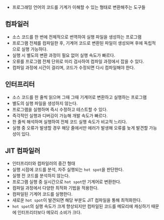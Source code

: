 - 프로그래밍 언어의 코드를 기계가 이해할 수 있는 형태로 변환해주는 도구들

## 컴파일러

- 소스 코드를 한 번에 전체적으로 번역하여 실행 파일을 생성하는 프로그램
- 프로그램 전체를 컴파일한 후, 기계어 코드로 변환된 파일이 생성되며 후에 독립적으로 실행 가능하다.
- 실행 시 별도의 변환 과정이 필요 없어 실행 속도가 빠르다.
- 오류를 프로그램 전체 단위로 미리 검사하여 컴파일 과정에서 잡을 수 있다.
- 컴파일 과정에 시간이 걸리며, 코드가 수정되면 다시 컴파일해야 한다.

## 인터프리터

- 소스 코드를 한 줄씩 읽으며 그때 그때 기계어로 변환하고 실행하는 프로그램
- 별도의 실행 파일을 생성하지 않는다.
- 프로그램을 실행하며 즉시 수정하고 테스트할 수 있다.
- 즉각적인 실행과 디버깅이 가능해 개발 속도가 빠르다.
- 한 줄씩 해석하며 실행하여 전체 코드 실행 속도가 비교적 느리다.
- 실행 중 오류가 발생할 경우 해당 줄에서만 에러가 발생해 오류를 늦게 발견할 가능성이 있다.

## JIT 컴파일러

- 인터프리터와 컴파일러의 중간 형태
- 실행 시점에 코드를 분석, 자주 실행되는 `hot spot`을 판단한다.
- 실행 전 코드를 분석하지 않는다.
- 프로그램 실행 중 실시간으로 `hot spot`만 기계어로 변환한다.
- 컴파일 과정에서 다양한 최적화 기법을 적용한다.
- 컴파일된 기계어 코드를 실행한다.
- 새로운 `hot spot`이 발견되면 해당 부분도 JIT 컴파일을 통해 최적화한다.
- `hot spot`의 실행 속도가 크게 향상되지만 컴파일된 코드를 메모리에 캐싱하기 때문에 인터프리터보다 메모리 소비가 크다.
